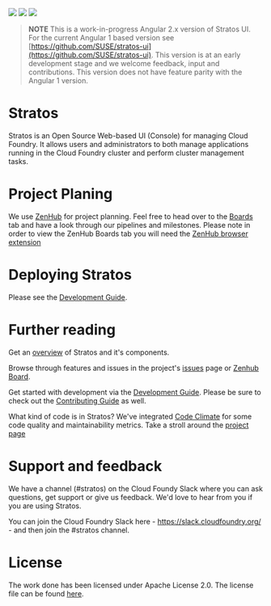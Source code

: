 <a href="https://travis-ci.org/SUSE/stratos"><img src="https://travis-ci.org/SUSE/stratos.svg?branch=master"></a>
<a href="https://api.codeclimate.com/v1/badges/6e2e1a7e92ef9f458525/maintainability"><img src="https://api.codeclimate.com/v1/badges/6e2e1a7e92ef9f458525/maintainability"></a>
<a href="https://zenhub.com"><img src="https://raw.githubusercontent.com/ZenHubIO/support/master/zenhub-badge.png"/></a>

> **NOTE** This is a work-in-progress Angular 2.x version of Stratos UI. For the current Angular 1 based version see [https://github.com/SUSE/stratos-ui](https://github.com/SUSE/stratos-ui). This version is at an early development stage and we welcome feedback, input and contributions. This version does not have feature parity with the Angular 1 version.

# Stratos
Stratos is an Open Source Web-based UI (Console) for managing Cloud Foundry. It allows users and administrators to both manage
applications running in the Cloud Foundry cluster and perform cluster management tasks.

# Project Planing
We use [ZenHub](https://zenhub.com) for project planning. Feel free to head over to the [Boards](https://github.com/SUSE/stratos#boards)
tab and have a look through our pipelines and milestones. Please note in order to view the ZenHub Boards tab you will need the [ZenHub
browser extension](https://www.zenhub.com/extension)

# Deploying Stratos
Please see the [Development Guide](docs/developers-guide.md).

# Further reading
Get an [overview](docs/overview.md) of Stratos and it's components.

Browse through features and issues in the project's [issues](https://github.com/SUSE/stratos/issues) page or [Zenhub Board](https://github.com/SUSE/stratos#boards).

Get started with development via the [Development Guide](docs/developers-guide.md). Please be sure to check out the 
[Contributing Guide](docs/contributing.md) as well.

What kind of code is in Stratos? We've integrated [Code Climate](https://codeclimate.com) for some code quality and maintainability metrics. Take a stroll around the [project page](https://codeclimate.com/github/SUSE/stratos)

# Support and feedback

We have a channel (#stratos) on the Cloud Foundy Slack where you can ask questions, get support or give us feedback. We'd love to hear from you if you are using Stratos.

You can join the Cloud Foundry Slack here - https://slack.cloudfoundry.org/  - and then join the #stratos channel.

# License

The work done has been licensed under Apache License 2.0. The license file can be found [here](LICENSE.md).



